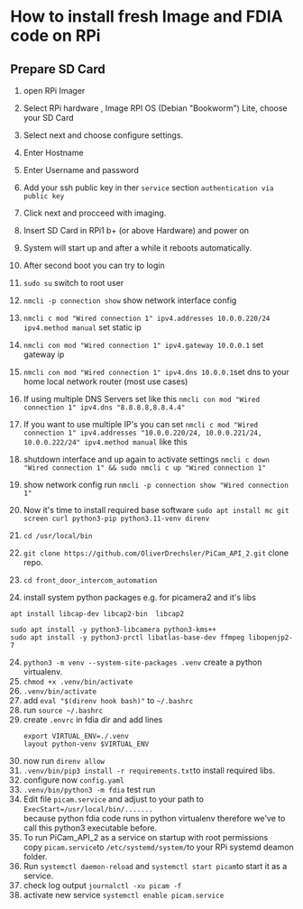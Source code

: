 # How to install fresh Image and FDIA code on RPi

## Prepare SD Card

1. open RPi Imager
2. Select RPi hardware , Image RPI OS (Debian "Bookworm") Lite, choose your SD Card
3. Select next and choose configure settings.
4. Enter Hostname
5. Enter Username and password
6. Add your ssh public key in ther `service` section `authentication via public key`
7. Click next and procceed with imaging.

8. Insert SD Card in RPi1 b+ (or above Hardware) and power on
9. System will start up and after a while it reboots automatically.
10. After second boot you can try to login
11. `sudo su`  switch to root user
12. `nmcli -p connection show` show network interface config
13. `nmcli c mod "Wired connection 1" ipv4.addresses 10.0.0.220/24 ipv4.method manual`  set static ip
14. `nmcli con mod "Wired connection 1" ipv4.gateway 10.0.0.1` set gateway ip
15. `nmcli con mod "Wired connection 1" ipv4.dns 10.0.0.1`set dns to your home local network router (most use cases)
16. If using multiple DNS Servers set like this `nmcli con mod "Wired connection 1" ipv4.dns "8.8.8.8,8.8.4.4"`
17. If you want to use multiple IP's you can set `nmcli c mod "Wired connection 1" ipv4.addresses "10.0.0.220/24, 10.0.0.221/24, 10.0.0.222/24" ipv4.method manual` like this
18. shutdown interface and up again to activate settings `nmcli c down "Wired connection 1" && sudo nmcli c up "Wired connection 1"`
19. show network config run `nmcli -p connection show "Wired connection 1"`
20. Now it's time to install required base software `sudo apt install mc git screen curl python3-pip python3.11-venv direnv`
21. `cd /usr/local/bin`
22. `git clone https://github.com/OliverDrechsler/PiCam_API_2.git` clone repo.
23. `cd front_door_intercom_automation`
24. install system python packages e.g. for picamera2 and it's libs
```
apt install libcap-dev libcap2-bin  libcap2

sudo apt install -y python3-libcamera python3-kms++
sudo apt install -y python3-prctl libatlas-base-dev ffmpeg libopenjp2-7
```
24. `python3 -m venv --system-site-packages .venv` create a python virtualenv.
25. `chmod +x .venv/bin/activate`
26. `.venv/bin/activate`
27. add `eval "$(direnv hook bash)"`  to `~/.bashrc`
28. run `source ~/.bashrc`
29. create `.envrc`  in fdia dir and add lines 
    ```
    export VIRTUAL_ENV=./.venv
    layout python-venv $VIRTUAL_ENV
    ```
31.  now run `direnv allow`
32.  `.venv/bin/pip3 install -r requirements.txt`to install required libs.
33.    configure now `config.yaml`
34. `.venv/bin/python3 -m fdia` test run
35. Edit file `picam.service` and adjust to your path to `ExecStart=/usr/local/bin/.......`  
    because python fdia code runs in python virtualenv therefore we've to call this python3 executable before.
36. To run PiCam_API_2 as a service on startup with root permissions  
    copy `picam.service`to `/etc/systemd/system/`to your RPi systemd deamon folder.  
37. Run `systemctl daemon-reload` and `systemctl start picam`to start it as a service.
38. check log output `journalctl -xu picam -f`
39. activate new service `systemctl enable picam.service`